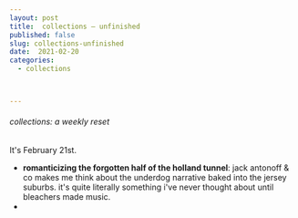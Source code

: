 ```yaml
---
layout: post
title:  collections — unfinished
published: false
slug: collections-unfinished
date:  2021-02-20
categories:
  - collections



---
```


###### collections: a weekly reset



It's February 21st.

- **romanticizing the forgotten half of the holland tunnel**: jack antonoff & co makes me think about the underdog narrative baked into the jersey suburbs. it's quite literally something i've never thought about until bleachers made music.
- 